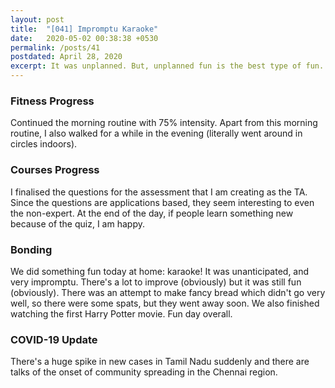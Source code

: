 ```yaml
---
layout: post
title:  "[041] Impromptu Karaoke"
date:   2020-05-02 00:38:38 +0530
permalink: /posts/41
postdated: April 28, 2020
excerpt: It was unplanned. But, unplanned fun is the best type of fun.
---
```


### Fitness Progress
Continued the morning routine with 75% intensity. Apart from this morning routine, I also walked for a while in the evening (literally went around in circles indoors).

### Courses Progress
I finalised the questions for the assessment that I am creating as the TA. Since the questions are applications based, they seem interesting to even the non-expert. At the end of the day, if people learn something new because of the quiz, I am happy.

### Bonding
We did something fun today at home: karaoke! It was unanticipated, and very impromptu. There's a lot to improve (obviously) but it was still fun (obviously). There was an attempt to make fancy bread which didn't go very well, so there were some spats, but they went away soon. We also finished watching the first Harry Potter movie. Fun day overall.

### COVID-19 Update
There's a huge spike in new cases in Tamil Nadu suddenly and there are talks of the onset of community spreading in the Chennai region.
